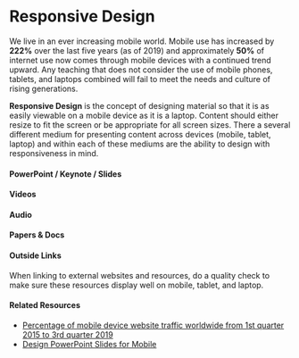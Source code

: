 # Responsive Design

We live in an ever increasing mobile world. Mobile use has increased by **222%** over the last five years \(as of 2019\) and approximately **50%** of internet use now comes through mobile devices with a continued trend upward. Any teaching that does not consider the use of mobile phones, tablets, and laptops combined will fail to meet the needs and culture of rising generations. 

**Responsive Design** is the concept of designing material so that it is as easily viewable on a mobile device as it is a laptop. Content should either resize to fit the screen or be appropriate for all screen sizes. There a several different medium for presenting content across devices \(mobile, tablet, laptop\) and within each of these mediums are the ability to design with responsiveness in mind.

#### PowerPoint / Keynote / Slides

#### Videos

#### Audio



#### Papers & Docs

#### Outside Links

When linking to external websites and resources, do a quality check to make sure these resources display well on mobile, tablet, and laptop. 

#### Related Resources

* [Percentage of mobile device website traffic worldwide from 1st quarter 2015 to 3rd quarter 2019](https://www.statista.com/statistics/277125/share-of-website-traffic-coming-from-mobile-devices/)
* [Design PowerPoint Slides for Mobile](https://www.inc.com/telecom/articles/200906/powerpoint.html)

